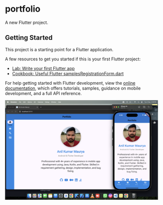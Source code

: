 # portfolio

A new Flutter project.

## Getting Started

This project is a starting point for a Flutter application.

A few resources to get you started if this is your first Flutter project:

- [Lab: Write your first Flutter app](https://docs.flutter.dev/get-started/codelab)
- [Cookbook: Useful Flutter samples](https://docs.flutter.dev/cookbook)[RegistrationForm.dart](lib%2FRegistrationForm.dart)

For help getting started with Flutter development, view the
[online documentation](https://docs.flutter.dev/), which offers tutorials,
samples, guidance on mobile development, and a full API reference.

![Test Image 4](https://github.com/anilkr1997/portfolio/blob/main/portfolio.png)
